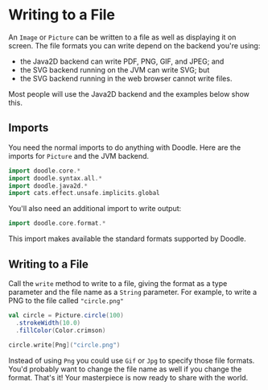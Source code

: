 # Writing to a File

An `Image` or `Picture` can be written to a file as well as displaying it on screen. The file formats you can write depend on the backend you're using:

* the Java2D backend can write PDF, PNG, GIF, and JPEG; and
* the SVG backend running on the JVM can write SVG; but
* the SVG backend running in the web browser cannot write files.

Most people will use the Java2D backend and the examples below show this.


## Imports

You need the normal imports to do anything with Doodle. Here are the imports for `Picture` and the JVM backend.

```scala mdoc:silent
import doodle.core.*
import doodle.syntax.all.*
import doodle.java2d.*
import cats.effect.unsafe.implicits.global
```

You'll also need an additional import to write output:

```scala mdoc:silent
import doodle.core.format.*
```

This import makes available the standard formats supported by Doodle. 


## Writing to a File

Call the `write` method to write to a file, giving the format as a type parameter and the file name as a `String` parameter. For example, to write a PNG to the file called `"circle.png"`

```scala mdoc:compile-only
val circle = Picture.circle(100)
  .strokeWidth(10.0)
  .fillColor(Color.crimson)
  
circle.write[Png]("circle.png")
```

Instead of using `Png` you could use `Gif` or `Jpg` to specify those file formats. You'd probably want to change the file name as well if you change the format. That's it! Your masterpiece is now ready to share with the world.
